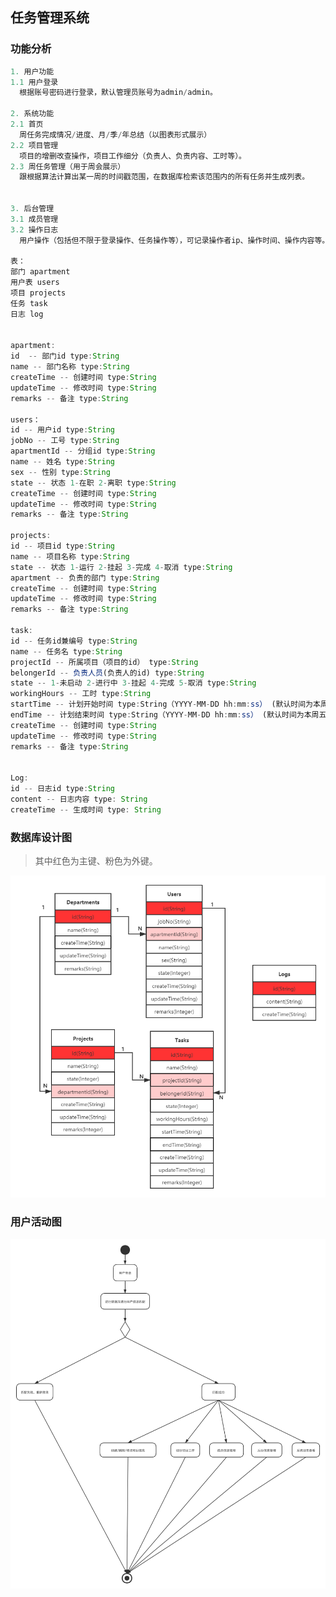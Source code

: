 ## 任务管理系统



### 功能分析

```js
1. 用户功能
1.1 用户登录
  根据账号密码进行登录，默认管理员账号为admin/admin。

2. 系统功能
2.1 首页
  周任务完成情况/进度、月/季/年总结（以图表形式展示）
2.2 项目管理
  项目的增删改查操作，项目工作细分（负责人、负责内容、工时等）。
2.3 周任务管理（用于周会展示）
  跟根据算法计算出某一周的时间戳范围，在数据库检索该范围内的所有任务并生成列表。


3. 后台管理
3.1 成员管理
3.2 操作日志
  用户操作（包括但不限于登录操作、任务操作等），可记录操作者ip、操作时间、操作内容等。

表：
部门 apartment
用户表 users
项目 projects
任务 task
日志 log


apartment:
id  -- 部门id type:String
name -- 部门名称 type:String
createTime -- 创建时间 type:String
updateTime -- 修改时间 type:String
remarks -- 备注 type:String

users：
id -- 用户id type:String
jobNo -- 工号 type:String
apartmentId	-- 分组id type:String
name -- 姓名 type:String
sex -- 性别 type:String
state -- 状态 1-在职 2-离职 type:String
createTime -- 创建时间 type:String
updateTime -- 修改时间 type:String
remarks -- 备注 type:String

projects:
id -- 项目id type:String
name -- 项目名称 type:String
state -- 状态 1-运行 2-挂起 3-完成 4-取消 type:String
apartment -- 负责的部门 type:String
createTime -- 创建时间 type:String
updateTime -- 修改时间 type:String
remarks -- 备注 type:String
 
task:
id -- 任务id兼编号 type:String
name -- 任务名 type:String
projectId -- 所属项目（项目的id） type:String
belongerId -- 负责人员(负责人的id) type:String
state -- 1-未启动 2-进行中 3-挂起 4-完成 5-取消 type:String
workingHours -- 工时 type:String
startTime -- 计划开始时间 type:String（YYYY-MM-DD hh:mm:ss） (默认时间为本周一)
endTime -- 计划结束时间 type:String（YYYY-MM-DD hh:mm:ss） (默认时间为本周五)
createTime -- 创建时间 type:String
updateTime -- 修改时间 type:String
remarks -- 备注 type:String


Log:
id -- 日志id type:String
content -- 日志内容 type: String
createTime -- 生成时间 type: String
```





### 数据库设计图

> 其中红色为主键、粉色为外键。

![](https://github.com/woliuCN/photos/blob/master/%E5%BE%AE%E4%BF%A1%E5%9B%BE%E7%89%87_20200603160342.png?raw=true)



### 用户活动图



![](https://github.com/woliuCN/photos/blob/master/%E5%BE%AE%E4%BF%A1%E5%9B%BE%E7%89%87_20200603160354.png?raw=true)


